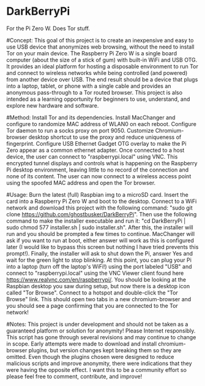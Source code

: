 # DarkBerryPi
For the Pi Zero W. Does Tor stuff.

#Concept:
This goal of this project is to create an inexpensive and easy to use USB device that anonymizes web browsing, without the need to install Tor on your main device. The Raspberry Pi Zero W is a single board computer (about the size of a stick of gum) with built-in WiFi and USB OTG. It provides an ideal platform for hosting a disposable environment to run Tor and connect to wireless networks while being controlled (and powered) from another device over USB. The end result should be a device that plugs into a laptop, tablet, or phone with a single cable and provides an anonymous pass-through to a Tor routed browser. This project is also intended as a learning opportunity for beginners to use, understand, and explore new hardware and software.

#Method:
Install Tor and its dependencies. Install MacChanger and configure to randomize MAC address of WLAN0 on each reboot. Configure Tor daemon to run a socks proxy on port 9050. Customize Chromium-browser desktop shortcut to use the proxy and reduce uniqueness of fingerprint. Configure USB Ethernet Gadget OTG overlay to make the Pi Zero appear as a common ethernet adapter. Once connected to a host device, the user can connect to "raspberrypi.local" using VNC. This encrypted tunnel displays and controls what is happening on the Raspberry Pi desktop environment, leaving little to no record of the connection and none of its content. The user can now connect to a wireless access point using the spoofed MAC address and open the Tor browser.

#Usage:
Burn the latest (full) Raspbian img to a microSD card. Insert the card into a Raspberry Pi Zero W and boot to the desktop. Connect to a WiFi network and download this project with the following command: "sudo git clone https://github.com/ghostbusker/DarkBerryPi". Then use the following command to make the installer executable and run it: "cd DarkBerryPi | sudo chmod 577 installer.sh | sudo installer.sh". After this, the installer will run and you should be prompted a few times to continue. MacChanger will ask if you want to run at boot, either answer will work as this is configured later (I would like to bypass this screen but nothing I have tried prevents this prompt!). Finally, the installer will ask to shut down the Pi, answer Yes and wait for the green light to stop blinking. At this point, you can plug your Pi into a laptop (turn off the laptop's WiFi!) using the port labeled "USB" and connect to "raspberrypi.local" using the VNC Viewer client found here https://www.realvnc.com/en/raspberrypi/. You should be looking at the Raspbian desktop you saw during setup, but now there is a desktop icon called "Tor Browse". Connect to a hotspot and double-click the "Tor Browse" link. This should open two tabs in a new chromium-browser and you should see a page confirming that you are connected to the Tor network!

#Notes:
This project is under development and should not be taken as a guaranteed platform or solution for anonymity! Please Internet responsibly.
This script has gone through several revisions and may continue to change in scope.
Early attempts were made to download and install chromium-browser plugins, but version changes kept breaking them so they are omitted. Even though the plugins chosen were designed to reduce malicious scripts and improve anonymity, there were indications that they were having the opposite effect.
I want this to be a community effort so please feel free to comment, contribute, and improve!
